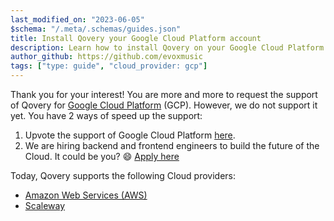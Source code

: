 ```yaml
---
last_modified_on: "2023-06-05"
$schema: "/.meta/.schemas/guides.json"
title: Install Qovery your Google Cloud Platform account
description: Learn how to install Qovery on your Google Cloud Platform (GCP) account
author_github: https://github.com/evoxmusic
tags: ["type: guide", "cloud_provider: gcp"]
---
```


Thank you for your interest! You are more and more to request the support of Qovery for [Google Cloud Platform](https://cloud.google.com/) (GCP). However, we do not support it yet. You have 2 ways of speed up the support:

1. Upvote the support of Google Cloud Platform [here](https://roadmap.qovery.com/roadmap/support-google-cloud-platform-gcp).
2. We are hiring backend and frontend engineers to build the future of the Cloud. It could be you? 😄 [Apply here][urls.qovery_jobs]

Today, Qovery supports the following Cloud providers:
- [Amazon Web Services (AWS)][guides.cloud-provider.guide-amazon-web-services]
- [Scaleway][guides.cloud-provider.guide-scaleway]


[guides.cloud-provider.guide-amazon-web-services]: /guides/cloud-provider/guide-amazon-web-services/
[guides.cloud-provider.guide-scaleway]: /guides/cloud-provider/guide-scaleway/
[urls.qovery_jobs]: https://jobs.qovery.com
